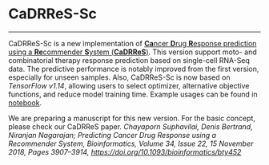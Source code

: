 # CaDRReS-Sc
---

CaDRReS-Sc is a new implementation of [**Ca**ncer **D**rug **R**esponse prediction using a **Re**commender **S**ystem (**CaDRReS**)](https://github.com/CSB5/CaDRReS). This version support moto- and combinatorial therapy response prediction based on single-cell RNA-Seq data. The predictive performance is notably improved from the first version, especially for unseen samples. Also, CaDRReS-Sc is now based on *TensorFlow v1.14*, allowing users to select optimizer, alternative objective functions, and reduce model training time. Example usages can be found in [notebook](https://github.com/CSB5/CaDRReS-Sc/tree/master/notebook).

We are preparing a manuscript for this new version. For the basic concept, please check our CaDRReS paper.
*Chayaporn Suphavilai, Denis Bertrand, Niranjan Nagarajan; Predicting Cancer Drug Response using a Recommender System, Bioinformatics, Volume 34, Issue 22, 15 November 2018, Pages 3907–3914, https://doi.org/10.1093/bioinformatics/bty452*
